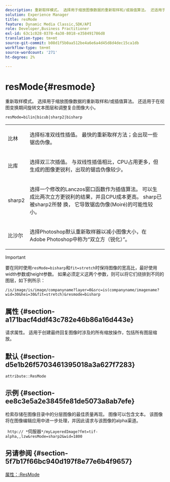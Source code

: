 ```yaml
---
description: 重新取样模式。 选择用于缩放图像数据的重新取样和/或插值算法。 还适用于在视图变换期间旋转文本图层和调整复合图像大小。
solution: Experience Manager
title: resMode
feature: Dynamic Media Classic,SDK/API
role: Developer,Business Practitioner
exl-id: 63c1c028-0378-4a38-8018-e358491786d8
translation-type: tm+mt
source-git-commit: b08d1f5b0aa512be4a6e6a4d45d8d4dec15ca1db
workflow-type: tm+mt
source-wordcount: '271'
ht-degree: 2%

---
```


# resMode{#resmode}

重新取样模式。 选择用于缩放图像数据的重新取样和/或插值算法。 还适用于在视图变换期间旋转文本图层和调整复合图像大小。

`resMode=bilin|bicub|sharp2|bisharp`

<table id="table_FD658AC521E24EB9ADBB87F98549BC3B"> 
 <tbody> 
  <tr> 
   <td colname="col1"> <p> <span class="codeph"> 比林  </span> </p> </td> 
   <td colname="col2"> <p>选择标准双线性插值。 最快的重新取样方法；会出现一些锯齿伪像。 </p> </td> 
  </tr> 
  <tr> 
   <td colname="col1"> <p> <span class="codeph"> 比库  </span> </p> </td> 
   <td colname="col2"> <p>选择双三次插值。 与双线性插值相比，CPU占用更多，但生成的图像更锐利，出现的锯齿伪像较少。 </p> </td> 
  </tr> 
  <tr> 
   <td colname="col1"> <p> <span class="codeph"> sharp2  </span> </p> </td> 
   <td colname="col2"> <p>选择一个修改的Lanczos窗口函数作为插值算法。 可以生成比两次立方更锐利的结果，并且CPU成本更高。 <span class="codeph"> sharp已 </span> 被sharp2所替 <span class="codeph"> 换， </span>它导致锯齿伪像(Moiré)的可能性较小。 </p> </td> 
  </tr> 
  <tr> 
   <td colname="col1"> <p> <span class="codeph"> 比沙尔  </span> </p> </td> 
   <td colname="col2"> <p>选择Photoshop默认重新取样器以减小图像大小，在Adobe Photoshop中称为“双立方（锐化）”。 </p> </td> 
  </tr> 
 </tbody> 
</table>

>[!IMPORTANT]
>
>要在同时使用`resMode=bisharp`和`fit=stretch`时保持图像的宽高比，最好使用width参数或height参数。 如果必须定义这两个参数，则可以将它们绕排到不同的图层，如下例所示：
>
>`/is/image/is/image/companyname?layer=0&src=is(companyname/imagename?wid=30&hei=30&fit=stretch)&resmode=bisharp`

## 属性 {#section-a171bacf4ddf43c782e46b86a16d443e}

请求属性。 适用于创建最终回复图像时涉及的所有缩放操作，包括所有图层缩放。

## 默认 {#section-d5e1b26f5703461395018a3a627f7283}

`attribute::ResMode`

## 示例 {#section-ee8c3e5a2e3845fe81de5073a8ab7efe}

检索存储在图像目录中的分层图像的最佳质量再现。 图像可以包含文本。 该图像将在图像编辑应用中进一步处理，并因此请求与该图像的alpha渠道。

` http:// *`伺服器`*/myLayeredImage?fmt=tif-alpha,,lzw&resMode=sharp2&wid=1800`

## 另请参阅 {#section-5f7b17f66bc940d197f8e77e6b4f9657}

[属性：:ResMode](../../../../../is-api/image-catalog/image-serving-api-ref/c-image-catalog-reference/c-attributes-reference/r-is-cat-resmode.md#reference-609095ef568743a086f28d87c54dafa2)
